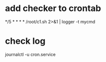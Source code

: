 # add checker to crontab
*/5 * * * * /root/c1.sh 2>&1 | logger -t mycmd

# check log
journalctl -u cron.service

